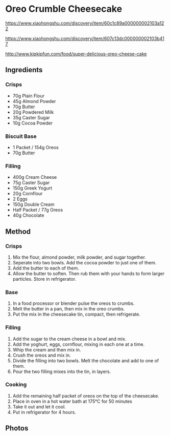 # Oreo Crumble Cheesecake

https://www.xiaohongshu.com/discovery/item/60c1c89a000000002103a122

https://www.xiaohongshu.com/discovery/item/607c13dc000000002103b417

http://www.kipkipfun.com/food/super-delicious-oreo-cheese-cake


## Ingredients

### Crisps

- 70g Plain Flour
- 45g Almond Powder
- 70g Butter
- 20g Powdered Milk
- 35g Caster Sugar
- 10g Cocoa Powder

### Biscuit Base

- 1 Packet / 154g Oreos
- 70g Butter

### Filling

- 400g Cream Cheese
- 75g Caster Sugar
- 150g Greek Yogurt
- 20g Cornflour 
- 2 Eggs
- 150g Double Cream
- Half Packet / 77g Oreos
- 40g Chocolate

## Method

### Crisps

1. Mix the flour, almond powder, milk powder, and sugar together.
2. Seperate into two bowls. Add the cocoa powder to just one of them.
3. Add the butter to each of them.
4. Allow the butter to soften. Then rub them with your hands to form larger particles. Store in refrigerator.

### Base

1. In a food processor or blender pulse the oreos to crumbs.
2. Melt the butter in a pan, then mix in the oreo crumbs.
3. Put the mix in the cheesecake tin, compact, then refrigerate.

### Filling

1. Add the sugar to the cream cheese in a bowl and mix.
2. Add the yoghurt, eggs, cornflour, mixing in each one at a time.
3. Whip the cream and then mix in.
4. Crush the oreos and mix in.
5. Divide the filling into two bowls. Melt the chocolate and add to one of them.
6. Pour the two filling mixes into the tin, in layers.

### Cooking

1. Add the remaining half packet of oreos on the top of the cheesecake.
2. Place in oven in a hot water bath at 175°C for 50 minutes
3. Take it out and let it cool.
4. Put in refrigerator for 4 hours.

## Photos

